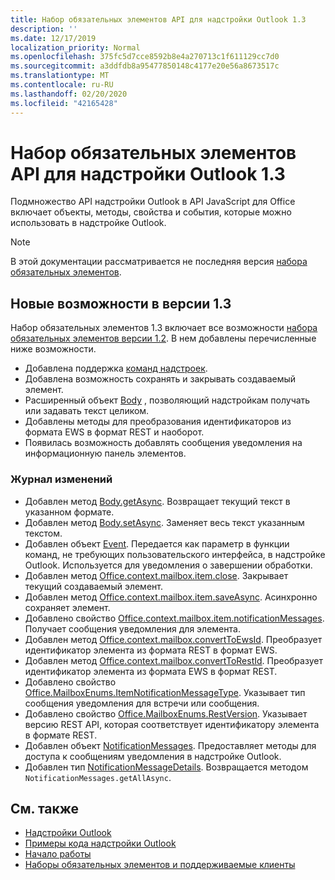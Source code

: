 ```yaml
---
title: Набор обязательных элементов API для надстройки Outlook 1.3
description: ''
ms.date: 12/17/2019
localization_priority: Normal
ms.openlocfilehash: 375fc5d7cce8592b8e4a270713c1f611129cc7d0
ms.sourcegitcommit: a3ddfdb8a95477850148c4177e20e56a8673517c
ms.translationtype: MT
ms.contentlocale: ru-RU
ms.lasthandoff: 02/20/2020
ms.locfileid: "42165428"
---
```

# <a name="outlook-add-in-api-requirement-set-13"></a>Набор обязательных элементов API для надстройки Outlook 1.3

Подмножество API надстройки Outlook в API JavaScript для Office включает объекты, методы, свойства и события, которые можно использовать в надстройке Outlook.

> [!NOTE]
> В этой документации рассматривается не последняя версия [набора обязательных элементов](/office/dev/add-ins/reference/requirement-sets/outlook-api-requirement-sets).

## <a name="whats-new-in-13"></a>Новые возможности в версии 1.3

Набор обязательных элементов 1.3 включает все возможности [набора обязательных элементов версии 1.2](../requirement-set-1.2/outlook-requirement-set-1.2.md). В нем добавлены перечисленные ниже возможности.

- Добавлена поддержка [команд надстроек](../../../outlook/add-in-commands-for-outlook.md).
- Добавлена возможность сохранять и закрывать создаваемый элемент.
- Расширенный объект [Body](/javascript/api/outlook/office.body?view=outlook-js-1.3) , позволяющий надстройкам получать или задавать текст целиком.
- Добавлены методы для преобразования идентификаторов из формата EWS в формат REST и наоборот.
- Появилась возможность добавлять сообщения уведомления на информационную панель элементов.

### <a name="change-log"></a>Журнал изменений

- Добавлен метод [Body.getAsync](/javascript/api/outlook/office.body?view=outlook-js-1.3#getasync-coerciontype--options--callback-). Возвращает текущий текст в указанном формате.
- Добавлен метод [Body.setAsync](/javascript/api/outlook/office.body?view=outlook-js-1.3#setasync-data--options--callback-). Заменяет весь текст указанным текстом.
- Добавлен объект [Event](/javascript/api/office/office.addincommands.event). Передается как параметр в функции команд, не требующих пользовательского интерфейса, в надстройке Outlook. Используется для уведомления о завершении обработки.
- Добавлен метод [Office.context.mailbox.item.close](office.context.mailbox.item.md#methods). Закрывает текущий создаваемый элемент.
- Добавлен метод [Office.context.mailbox.item.saveAsync](office.context.mailbox.item.md#methods). Асинхронно сохраняет элемент.
- Добавлено свойство [Office.context.mailbox.item.notificationMessages](office.context.mailbox.item.md#properties). Получает сообщения уведомления для элемента.
- Добавлен метод [Office.context.mailbox.convertToEwsId](office.context.mailbox.md#methods). Преобразует идентификатор элемента из формата REST в формат EWS.
- Добавлен метод [Office.context.mailbox.convertToRestId](office.context.mailbox.md#methods). Преобразует идентификатор элемента из формата EWS в формат REST.
- Добавлено свойство [Office.MailboxEnums.ItemNotificationMessageType](/javascript/api/outlook/office.mailboxenums.itemnotificationmessagetype?view=outlook-js-1.3). Указывает тип сообщения уведомления для встречи или сообщения.
- Добавлено свойство [Office.MailboxEnums.RestVersion](/javascript/api/outlook/office.mailboxenums.restversion?view=outlook-js-1.3). Указывает версию REST API, которая соответствует идентификатору элемента в формате REST.
- Добавлен объект [NotificationMessages](/javascript/api/outlook/office.notificationmessages?view=outlook-js-1.3). Предоставляет методы для доступа к сообщениям уведомления в надстройке Outlook.
- Добавлен тип [NotificationMessageDetails](/javascript/api/outlook/office.notificationmessagedetails?view=outlook-js-1.3). Возвращается методом `NotificationMessages.getAllAsync`.

## <a name="see-also"></a>См. также

- [Надстройки Outlook](../../../outlook/outlook-add-ins-overview.md)
- [Примеры кода надстройки Outlook](https://developer.microsoft.com/outlook/gallery/?filterBy=Outlook,Samples,Add-ins)
- [Начало работы](../../../quickstarts/outlook-quickstart.md)
- [Наборы обязательных элементов и поддерживаемые клиенты](../../requirement-sets/outlook-api-requirement-sets.md)
